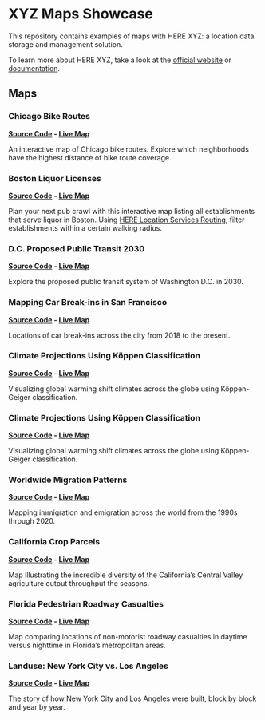 # XYZ Maps Showcase

This repository contains examples of maps with HERE XYZ: a location data storage and management solution.

To learn more about HERE XYZ, take a look at the [official website](https://explore.xyz.here.com) or [documentation](https://here.xyz).

## Maps

### Chicago Bike Routes

__[Source Code]() - [Live Map](https://heremaps.github.io/xyz-showcase/chicago-bike-map)__

An interactive map of Chicago bike routes. Explore which neighborhoods have the highest distance of bike route coverage.

### Boston Liquor Licenses

__[Source Code]() - [Live Map](https://heremaps.github.io/xyz-showcase/boston-liquor)__

Plan your next pub crawl with this interactive map listing all establishments that serve liquor in Boston. Using [HERE Location Services Routing](https://developer.here.com/documentation/routing/topics/request-isoline.html), filter establishments within a certain walking radius.

### D.C. Proposed Public Transit 2030

__[Source Code]() - [Live Map](https://heremaps.github.io/xyz-showcase/dc-transit-2030)__

Explore the proposed public transit system of Washington D.C. in 2030.

### Mapping Car Break-ins in San Francisco

__[Source Code]() - [Live Map]()__

Locations of car break-ins across the city from 2018 to the present.


### Climate Projections Using Köppen Classification

__[Source Code]() - [Live Map]()__

Visualizing global warming shift climates across the globe using Köppen-Geiger classification.

### Climate Projections Using Köppen Classification

__[Source Code]() - [Live Map]()__

Visualizing global warming shift climates across the globe using Köppen-Geiger classification.

### Worldwide Migration Patterns

__[Source Code]() - [Live Map]()__

Mapping immigration and emigration across the world from the 1990s through 2020.

### California Crop Parcels

__[Source Code]() - [Live Map]()__

Map illustrating the incredible diversity of the California’s Central Valley agriculture output throughput the seasons.

### Florida Pedestrian Roadway Casualties

__[Source Code]() - [Live Map]()__

Map comparing locations of non-motorist roadway casualties in daytime versus nighttime in Florida’s metropolitan areas.

### Landuse: New York City vs. Los Angeles

__[Source Code]() - [Live Map]()__

The story of how New York City and Los Angeles were built, block by block and year by year.

